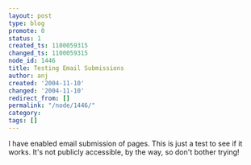 ```yaml
---
layout: post
type: blog
promote: 0
status: 1
created_ts: 1100059315
changed_ts: 1100059315
node_id: 1446
title: Testing Email Submissions
author: anj
created: '2004-11-10'
changed: '2004-11-10'
redirect_from: []
permalink: "/node/1446/"
category: 
tags: []
---
```


I have enabled email submission of pages.  This is just a test to see if
it works.  It's not publicly accessible, by the way, so don't bother trying!

